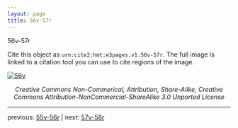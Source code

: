 ```yaml
---
layout: page
title: 56v-57r
---
```


56v-57r

Cite this object as `urn:cite2:hmt:e3pages.v1:56v-57r`. The full image is linked to a citation tool you can use to cite regions of the image.

[![56v](http://www.homermultitext.org/iipsrv?IIIF=/project/homer/pyramidal/deepzoom/hmt/e3bifolio/v1/E3_56v_57r.tif/full/800,/0/default.jpg)](http://www.homermultitext.org/ict2/?urn=urn:cite2:hmt:e3bifolio.v1:E3_56v_57r) 

<p style="text-align: center; font-style: italic;">Creative Commons Non-Commerical, Attribution, Share-Alike, Creative Commons Attribution-NonCommercial-ShareAlike 3.0 Unported License</p>

---

previous: [55v-56r](../55v-56r/) | next: [57v-58r](../57v-58r/)